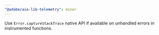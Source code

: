 ```yaml
---
"@adobe/aio-lib-telemetry": minor
---
```


Use `Error.captureStackTrace` native API if available on unhandled errors in instrumented functions.
